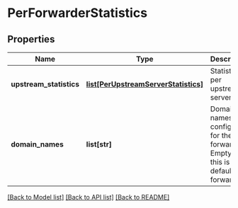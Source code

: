 # PerForwarderStatistics

## Properties
Name | Type | Description | Notes
------------ | ------------- | ------------- | -------------
**upstream_statistics** | [**list[PerUpstreamServerStatistics]**](PerUpstreamServerStatistics.md) | Statistics per upstream server. | [optional] 
**domain_names** | **list[str]** | Domain names configured for the forwarder. Empty if this is the default forwarder.  | [optional] 

[[Back to Model list]](../README.md#documentation-for-models) [[Back to API list]](../README.md#documentation-for-api-endpoints) [[Back to README]](../README.md)

